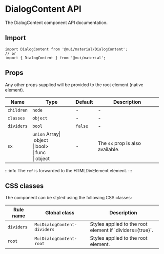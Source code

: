 # DialogContent API

The DialogContent component API documentation.

## Import

```
import DialogContent from '@mui/material/DialogContent';
// or
import { DialogContent } from '@mui/material';
```

## Props

Any other props supplied will be provided to the root element (native element).

| Name | Type | Default | Description |
| --- | --- | --- | --- |
| `children` | `node` | - | - |
| `classes` | `object` | - | - |
| `dividers` | `bool` | `false` | - |
| `sx` | `union` Array\| object<br>\| bool><br>\| func<br>\| object | - | The `sx` prop is also available. |

:::info
The `ref` is forwarded to the HTMLDivElement element.
:::

## CSS classes

The component can be styled using the following CSS classes:

| Rule name | Global class | Description |
| --- | --- | --- |
| `dividers` | `MuiDialogContent-dividers` | Styles applied to the root element if \`dividers={true}\`. |
| `root` | `MuiDialogContent-root` | Styles applied to the root element. |